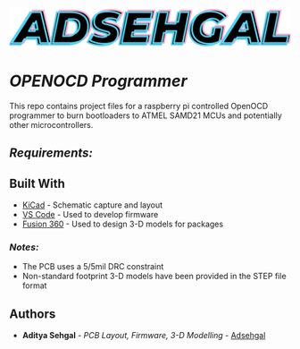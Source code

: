 <!-- ![](https://github.com/adsehgal/adsehgal/blob/master/LOGO.png) -->
![](LOGO_V1.1.png)
# *OPENOCD Programmer*

This repo contains project files for a raspberry pi controlled OpenOCD programmer to burn bootloaders to ATMEL SAMD21 MCUs and potentially other microcontrollers.

## *Requirements:*

## Built With

* [KiCad](https://kicad-pcb.org/) - Schematic capture and layout
* [VS Code](https://code.visualstudio.com/) - Used to develop firmware
* [Fusion 360](https://www.autodesk.com/education/edu-software/overview) - Used to design 3-D models for packages

### *Notes:*
- The PCB uses a 5/5mil DRC constraint
- Non-standard footprint 3-D models have been provided in the STEP file format

## Authors

* **Aditya Sehgal** - *PCB Layout, Firmware, 3-D Modelling* - [Adsehgal](https://github.com/adsehgal)